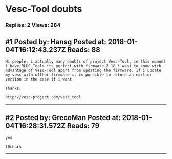 # Vesc-Tool doubts

### Replies: 2 Views: 284

## \#1 Posted by: Hansg Posted at: 2018-01-04T16:12:43.237Z Reads: 88

```
Hi people, i actually many doubts of project Vesc-Tool, in this moment i have BLDC Tools its perfect with firmware 2.18 i want to know wich advantage of Vesc-Tool apart from updating the firmware. If i update my vesc with ofther firmware it is possible to return an earlier version in the case if i want.

Thanks.

http://vesc-project.com/vesc_tool
```

---
## \#2 Posted by: GrecoMan Posted at: 2018-01-04T16:28:31.572Z Reads: 79

```
yes

10chars
```

---
